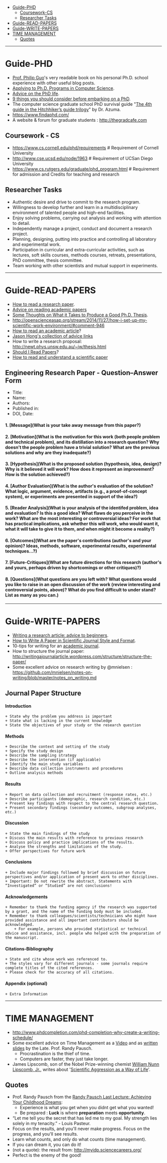 + [Guide-PHD](#guide-phd)
    + [Coursework-CS](#coursework-cs)
    + [Researcher Tasks](#researcher-tasks)
+ [Guide-READ-PAPERS](#guide-read-papers)
+ [Guide-WRITE-PAPERS](#guide-write-papers)
+ [TIME MANAGEMENT](#time-management)
    + [Quotes](#quotes)

----

# Guide-PHD
+ [Prof. Philip Guo](http://pgbovine.net/PhD-memoir.htm)'s very readable book on his personal Ph.D. school experience with other useful blog posts.
+ [Applying to Ph.D. Programs in Computer Science](http://www.cs.cmu.edu/~harchol/gradschooltalk.pdf).
+ [Advice on the PhD life](http://blog.vivekhaldar.com/post/29296581613/what-is-life-like-for-phds-in-computer-science-who).
+ [9 things you should consider before embarking on a PhD](https://www.elsevier.com/connect/9-things-you-should-consider-before-embarking-on-a-phd).
+ The computer science graduate school PhD survival guide "[The 4th guide in the Hitchhiker’s guide trilogy](http://www.cs.unc.edu/~azuma/hitch4.html)" by Dr. Azuma.
+ https://www.findaphd.com/
+ A website & forum for graduate students : http://thegradcafe.com 


## Coursework - CS
+ https://www.cs.cornell.edu/phd/requirements         # Requirement of Cornell University
+ http://www.cse.ucsd.edu/node/1963              # Requirement of UCSan Diego University
+ https://www.cs.rutgers.edu/graduate/phd_program.html  # Requirement for admission and Credits for teaching and research


## Researcher Tasks
* Authentic desire and drive to commit to the research program.
* Willingness to develop further and learn in a multidisciplinary environment of talented people and high-end facilities.
* Enjoy solving problems, carrying out analysis and working with attention to detail.
* Independently manage a project, conduct and document a research project.
* Planning, designing, putting into practice and controlling all laboratory and experimental work.
* Participation in curricular and extra-curricular activities, such as lectures, soft skills courses, methods courses, retreats, presentations, PhD committee, thesis committee.
* Team working with other scientists and mutual support in experiments.


----

# Guide-READ-PAPERS
+ [How to read a research paper](http://cseweb.ucsd.edu/~wgg/CSE210/howtoread.html).
+ [Advice on reading academic papers](http://www4.ncsu.edu/~akmassey/posts/2012-02-15-advice-on-reading-academic-papers.html)
+ [Some Thoughts on What it Takes to Produce a Good Ph.D. Thesis](https://engineering.purdue.edu/kak/HowToPhD.pdf).
+ http://openscienceasap.org/stream/2014/11/27/how-i-set-up-my-scientific-work-environment/#comment-946
+ [How to read an academic article](http://organizationsandmarkets.com/2010/08/31/how-to-read-an-academic-article/)?
+ [Jason Hong's collection of advice links](http://www.cs.cmu.edu/~jasonh/advice.html)
+ How to write a research proposal: http://newt.phys.unsw.edu.au/~jw/thesis.html
+ [Should I Read Papers](http://michaelrbernste.in/2014/10/21/should-i-read-papers.html)?
+ [How to read and understand a scientific paper](http://violentmetaphors.com/2013/08/25/how-to-read-and-understand-a-scientific-paper-2/)

## Engineering Research Paper - Question–Answer Form

+ Title:
+ Name:
+ Authors:
+ Published in:
+ DOI, Date: 

#### 1. [Message](What is your take away message from this paper?)

#### 2. [Motivation](What is the motivation for this work (both people problem and technical problem), and its distillation into a research question? Why doesn’t the people problem have a trivial solution? What are the previous solutions and why are they inadequate?)

#### 3. [Hypothesis](What is the proposed solution (hypothesis, idea, design)? Why is it believed it will work? How does it represent an improvement? How is the solution achieved?)

#### 4. [Author Evaluation](What is the author's evaluation of the solution? What logic, argument, evidence, artifacts (e.g., a proof-of-concept system), or experiments are presented in support of the idea?)

#### 5. [Reader Analysis](What is your analysis of the identifed problem, idea and evaluation? Is this a good idea? What flaws do you perceive in the work? What are the most interesting or controversial ideas? For work that has practical implications, ask whether this will work, who would want it, what it will take to give it to them, and when might it become a reality?)

#### 6. [Outcomes](What are the paper's contributions (author's and your opinion)? Ideas, methods, software, experimental results, experimental techniques...?)

#### 7. [Future-Critiques](What are future directions for this research (author's and yours, perhaps driven by shortcomings or other critiques)?)

#### 8. [Questions](What questions are you left with? What questions would you like to raise in an open discussion of the work (review interesting and controversial points, above)? What do you find difficult to under stand? List as many as you can.)


----

# Guide-WRITE-PAPERS
+ [Writing a research article: advice to beginners](http://intqhc.oxfordjournals.org/content/16/3/191).
+ [How to Write A Paper in Scientific Journal Style and Format](http://abacus.bates.edu/~ganderso/biology/resources/writing/HTWtoc.html).
+ 10-tips for writing for an [academic journal](http://www.theguardian.com/higher-education-network/blog/2013/sep/06/academic-journal-writing-top-tips).
+ How to structure the journal paper: http://writingajournalarticle.wordpress.com/structure/structure-the-paper/
+ Some excellent advice on research writing by @mnielsen : https://github.com/mnielsen/notes-on-writing/blob/master/notes_on_writing.md


## Journal Paper Structure

#### Introduction
    + State why the problem you address is important
	+ State what is lacking in the current knowledge
    + State the objectives of your study or the research question

#### Methods
	+ Describe the context and setting of the study
	+ Specify the study design
	+ Describe the sampling strategy
	+ Describe the intervention (if applicable)
	+ Identify the main study variables
	+ Describe data collection instruments and procedures
	+ Outline analysis methods

#### Results
	+ Report on data collection and recruitment (response rates, etc.)
    + Describe participants (demographic, research condition, etc.)
	+ Present key findings with respect to the central research question.
	+ Present secondary findings (secondary outcomes, subgroup analyses, etc.)

#### Discussion
	+ State the main findings of the study
    + Discuss the main results with reference to previous research
	+ Discuss policy and practice implications of the results.
    + Analyse the strengths and limitations of the study. 
    + Offer perspectives for future work

#### Conclusions
    + Include major findings followed by brief discussion on future perspectives and/or application of present work to other disciplines. 
    + Important: Do not rewrite the abstract. Statements with “Investigated” or “Studied” are not conclusions!

#### Acknowledgements 
    + Remember to thank the funding agency if the research was supported by a grant, and the name of the funding body must be included.
    + Remember to thank colleagues/scientists/technicians who might have provided assistance and all important contributors should be acknowledged.
        + For example, persons who provided statistical or technical advice and assistance, incl. people who helped with the preparation of the manuscript.  

#### Citations-Bibliography
    + State and cite whose work was referenced to.
    + The styles vary for different journals - some journals require complete titles of the cited references.
    + Please check for the accuracy of all citations.

#### Appendix (optional)
    + Extra Information

----

# TIME MANAGEMENT
+ http://www.phdcompletion.com/phd-completion-why-create-a-writing-schedule/
+ Some excellent advice on Time Management as a [Video](https://www.youtube.com/watch?v=oTugjssqOT0&ebc=ANyPxKqznHPt8tH-h6nssbneWEMegl11qJ51FGN7Wdtu9gad2SkIF1qSE-F6--s5EI_O4uzwT0TL) and as [written slides](http://www.cs.virginia.edu/helpnet/Time/time.html) by the Late. Prof. Randy Pausch.
    + Procrastination is the thief of time. 
    + Computers are faster, they just take longer.
+ James Lipscomb, son of the Nobel Prize-winning chemist [William Nunn Lipscomb, Jr.](https://en.wikipedia.org/wiki/William_Lipscomb), writes about '[Scientific Aggression as a Way of Life](http://wlipscomb.tripod.com/wnl_life.html)'.


## Quotes
+ Prof. Randy Pausch from the [Randy Pausch Last Lecture: Achieving Your Childhood Dreams](https://www.youtube.com/watch?v=ji5_MqicxSo): 
	+ Experience is what you get when you didnt get what you wanted!
    + Be prepared : __Luck__ is where __preparation__ meets __opportunity__.
+ “Let me tell you the secret that has led me to my goal. My strength lies solely in my tenacity.” - Louis Pasteur.
+ Focus on the results, and you'll never make progress. Focus on the progress, and you'll see results.
+ Learn what counts, and only do what counts (time management).
+ If you can dream it, you can do it!
+ (not a quote): the result from: http://myidp.sciencecareers.org/ 
+ Perfect is the enemy of the good!

